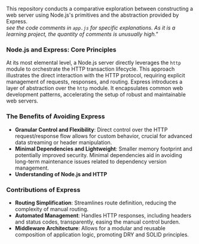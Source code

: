 This repository conducts a comparative exploration between constructing a web server using Node.js's primitives and the abstraction provided by Express.  
_see the code comments in `app.js` for specific explanations. As it is a learning project, the quantity of comments is unusually high."_

### Node.js and Express: Core Principles

At its most elemental level, a Node.js server directly leverages the `http` module to orchestrate the HTTP transaction lifecycle. This approach illustrates the direct interaction with the HTTP protocol, requiring explicit management of requests, responses, and routing. Express introduces a layer of abstraction over the `http` module. It encapsulates common web development patterns, accelerating the setup of robust and maintainable web servers.

### The Benefits of Avoiding Express
- **Granular Control and Flexibility**: Direct control over the HTTP request/response flow allows for custom behavior, crucial for advanced data streaming or header manipulation.
- **Minimal Dependencies and Lightweight**: Smaller memory footprint and potentially improved security. Minimal dependencies aid in avoiding long-term maintenance issues related to dependency version management.
- **Understanding of Node.js and HTTP**

### Contributions of Express

- **Routing Simplification**: Streamlines route definition, reducing the complexity of manual routing.
- **Automated Management**: Handles HTTP responses, including headers and status codes, transparently, easing the manual control burden.
- **Middleware Architecture**: Allows for a modular and reusable composition of application logic, promoting DRY and SOLID principles.
